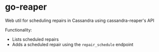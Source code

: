 # go-reaper
Web util for scheduling repairs in Cassandra using cassandra-reaper's API

Functionality:
- Lists scheduled repairs
- Adds a scheduled repair using the `repair_schedule` endpoint
